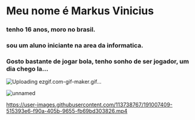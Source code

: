 # Meu nome é Markus Vinicius

### tenho 16 anos, moro no brasil.

### sou um aluno iniciante na area da informatica.

### Gosto bastante de jogar bola, tenho sonho de ser jogador, um dia chego la...

![Uploading ezgif.com-gif-maker.gif…]()



![unnamed](https://user-images.githubusercontent.com/113738767/191006596-a637de91-bab9-495d-9d82-cb4a94630265.jpg)

https://user-images.githubusercontent.com/113738767/191007409-515393e6-f90a-405b-9655-fb69bd303826.mp4

